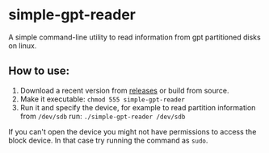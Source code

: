 # simple-gpt-reader

A simple command-line utility to read information from gpt partitioned disks on linux.

## How to use:

1. Download a recent version from [releases](https://github.com/Nikos410/simple-gpt-reader/releases) or build from source.
2. Make it executable: `chmod 555 simple-gpt-reader`
3. Run it and specify the device, for example to read partition information from `/dev/sdb` run: `./simple-gpt-reader /dev/sdb`
 
If you can't open the device you might not have permissions to access the block device.
In that case try running the command as `sudo`.
 